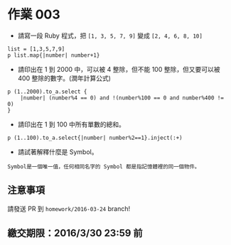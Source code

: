 # 作業 003


* 請寫一段 Ruby 程式，把 `[1, 3, 5, 7, 9]` 變成 `[2, 4, 6, 8, 10]`

``` 
list = [1,3,5,7,9]
p list.map{|number| number+1}
```

* 請印出在 1 到 2000 中，可以被 4 整除，但不能 100 整除，但又要可以被 400 整除的數字。(潤年計算公式)

```
p (1..2000).to_a.select {
	|number| (number%4 == 0) and !(number%100 == 0 and number%400 != 0) 
}
``` 
* 請印出在 1 到 100 中所有單數的總和。

```
p (1..100).to_a.select{|number| number%2==1}.inject(:+)
```
* 請試著解釋什麼是 Symbol。
```
Symbol是一個唯一值，任何相同名字的 Symbol 都是指記憶體裡的同一個物件。
```
## 注意事項
請發送 PR 到 `homework/2016-03-24` branch!

## 繳交期限：2016/3/30 23:59 前
